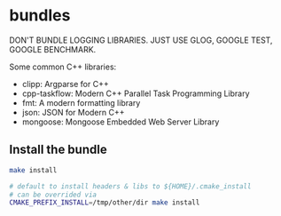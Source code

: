 # bundles

DON'T BUNDLE LOGGING LIBRARIES. JUST USE GLOG, GOOGLE TEST, GOOGLE BENCHMARK.

Some common C++ libraries:

-   clipp: Argparse for C++
-   cpp-taskflow: Modern C++ Parallel Task Programming Library
-   fmt: A modern formatting library
-   json: JSON for Modern C++
-   mongoose: Mongoose Embedded Web Server Library

## Install the bundle

```bash
make install

# default to install headers & libs to ${HOME}/.cmake_install
# can be overrided via
CMAKE_PREFIX_INSTALL=/tmp/other/dir make install
```
